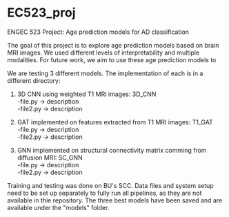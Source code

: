 # EC523_proj
ENGEC 523 Project: Age prediction models for AD classification

The goal of this project is to explore age prediction models based on brain MRI images. We used different levels of interpretability and multiple modalities. For future work, we aim to use these age prediction models to 

We are testing 3 different models. The implementation of each is in a different directory:
1. 3D CNN using weighted T1 MRI images: 3D_CNN<br>
   -file.py -> description<br>
   -file2.py -> description<br>

2. GAT implemented on features extracted from T1 MRI images: T1_GAT<br>
   -file.py -> description<br>
   -file2.py -> description<br>

3. GNN implemented on structural connectivity matrix comming from diffusion MRI: SC_GNN<br>
   -file.py -> description<br>
   -file2.py -> description<br>

Training and testing was done on BU's SCC. Data files and system setup need to be set up separately to fully run all pipelines, as they are not available in thie repository. The three best models have been saved and are available under the "models" folder.

